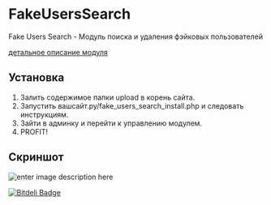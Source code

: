 FakeUsersSearch
===============

Fake Users Search - Модуль поиска и удаления фэйковых пользователей

[детальное описание модуля][1]

Установка
----------
1. Залить содержимое папки upload в корень сайта.
2. Запустить вашсайт.ру/fake_users_search_install.php и следовать инструкциям.
3. Зайти в админку и перейти к управлению модулем.
4. PROFIT!

Скриншот
---------
![enter image description here][2]


  [1]: http://pafnuty.name/modules/149-fake-users-search.html
  [2]: https://dl.dropboxusercontent.com/u/8142395/fus_1.0.png

[![Bitdeli Badge](https://d2weczhvl823v0.cloudfront.net/pafnuty/fakeuserssearch/trend.png)](https://bitdeli.com/free "Bitdeli Badge")

